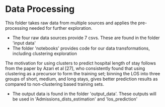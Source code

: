 # Data Processing

This folder takes raw data from multiple sources and applies the pre-processing needed for further exploration.


- The four raw data sources provide 7 csvs. These are found in the folder 'input data'
- The folder 'notebooks' provides code for our data transformations, including clustering exploration


The motivation for using clusters to predict hospital length of stay follows from the paper by Azari et al [27], who consistently found that using clustering as a precursor to form the training set; binning the LOS into three groups of short, medium, and long stays, gives better prediction results as compared to non-clustering based training sets.


- The output data is found in the folder 'output_data'. These outputs will be used in 'Admissions_dists_estimation' and 'los_prediction'




